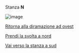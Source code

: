 Stanza **N**

![image](resource:assets/images/page_old_dig_N.png)

[Ritorna alla diramazione ad ovest](page_old_dig_B2)

[Prendi la svolta a nord](page_old_dig_O)

[Vai verso la stanza a sud](page_old_dig_P)
